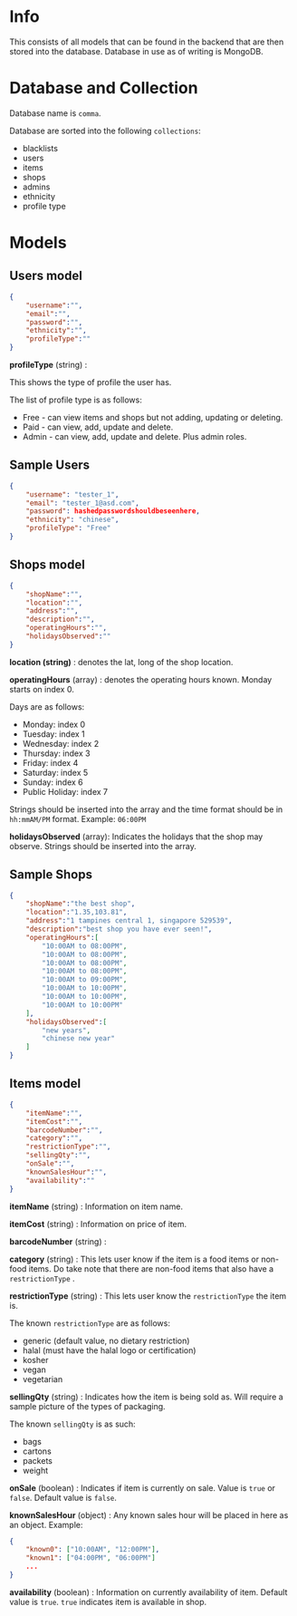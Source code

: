 # Info
This consists of all models that can be found in the backend that are then stored into the database. Database in use as of writing is MongoDB.

# Database and Collection
Database name is `comma`. 

Database are sorted into the following `collections`:
- blacklists
- users
- items
- shops
- admins
- ethnicity
- profile type

# Models
## Users model
```JSON
{
	"username":"",
	"email":"",
	"password":"",
	"ethnicity":"",
	"profileType":""
}
```

**profileType** (string) :

This shows the type of profile the user has. 

The list of profile type is as follows:
- Free - can view items and shops but not adding, updating or deleting.
- Paid - can view, add, update and delete.
- Admin - can view, add, update and delete. Plus admin roles. 
## Sample Users
```JSON
{
	"username": "tester_1",
	"email": "tester_1@asd.com",
	"password": hashedpasswordshouldbeseenhere,
	"ethnicity": "chinese",
	"profileType": "Free"
}
```
## Shops model
```JSON
{
	"shopName":"",
	"location":"",
	"address":"",
	"description":"",
	"operatingHours":"",
	"holidaysObserved":""
}
```

**location (string)** : denotes the lat, long of the shop location.

**operatingHours** (array) : denotes the operating hours known. Monday starts on index 0.

Days are as follows:
- Monday: index 0
- Tuesday: index 1
- Wednesday: index 2
- Thursday: index 3
- Friday: index 4
- Saturday: index 5
- Sunday: index 6
- Public Holiday: index 7

Strings should be inserted into the array and the time format should be in `hh:mmAM/PM` format. Example: `06:00PM` 

**holidaysObserved** (array):
Indicates the holidays that the shop may observe. Strings should be inserted into the array.
## Sample Shops

```JSON
{
	"shopName":"the best shop",
	"location":"1.35,103.81",
	"address":"1 tampines central 1, singapore 529539",
	"description":"best shop you have ever seen!",
	"operatingHours":[
		"10:00AM to 08:00PM",
		"10:00AM to 08:00PM",
		"10:00AM to 08:00PM",
		"10:00AM to 08:00PM",
		"10:00AM to 09:00PM",
		"10:00AM to 10:00PM",
		"10:00AM to 10:00PM",
		"10:00AM to 10:00PM"	
	],
	"holidaysObserved":[
		"new years",
		"chinese new year"
	]
}
```

## Items model
```JSON
{
	"itemName":"",
	"itemCost":"",
	"barcodeNumber":"",
	"category":"",
	"restrictionType":"",
	"sellingQty":"",
	"onSale":"",
	"knownSalesHour":"",
	"availability":""
}
```

**itemName** (string) :
Information on item name.

**itemCost** (string) :
Information on price of item.

**barcodeNumber** (string) :

**category** (string) :
This lets user know if the item is a food items or non-food items. Do take note that there are non-food items that also have a `restrictionType` .

**restrictionType** (string) :
This lets user know the `restrictionType` the item is. 

The known `restrictionType` are as follows:
- generic (default value, no dietary restriction)
- halal (must have the halal logo or certification)
- kosher
- vegan
- vegetarian

**sellingQty** (string) :
Indicates how the item is being sold as. Will require a sample picture of the types of packaging.

The known `sellingQty` is as such:
- bags
- cartons
- packets
- weight

**onSale** (boolean) : 
Indicates if item is currently on sale. Value is `true` or `false`. Default value is `false`.

**knownSalesHour** (object) :
Any known sales hour will be placed in here as an object. 
Example:
```JSON
{
	"known0": ["10:00AM", "12:00PM"],
	"known1": ["04:00PM", "06:00PM"]
	... 
}
```

**availability** (boolean) :
Information on currently availability of item. Default value is `true`. `true` indicates item is available in shop.